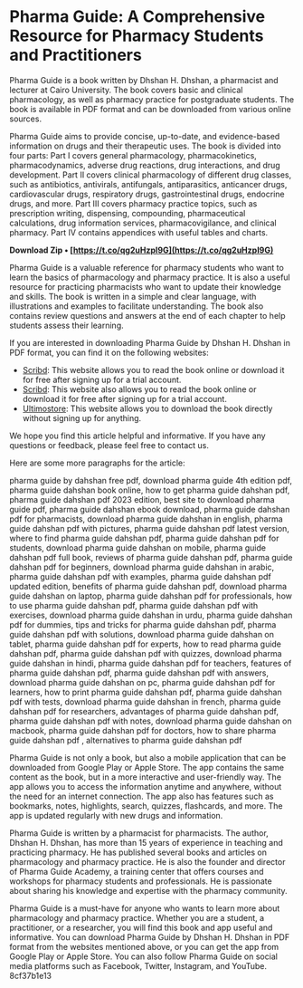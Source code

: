 
 
# Pharma Guide: A Comprehensive Resource for Pharmacy Students and Practitioners
 
Pharma Guide is a book written by Dhshan H. Dhshan, a pharmacist and lecturer at Cairo University. The book covers basic and clinical pharmacology, as well as pharmacy practice for postgraduate students. The book is available in PDF format and can be downloaded from various online sources.
 
Pharma Guide aims to provide concise, up-to-date, and evidence-based information on drugs and their therapeutic uses. The book is divided into four parts: Part I covers general pharmacology, pharmacokinetics, pharmacodynamics, adverse drug reactions, drug interactions, and drug development. Part II covers clinical pharmacology of different drug classes, such as antibiotics, antivirals, antifungals, antiparasitics, anticancer drugs, cardiovascular drugs, respiratory drugs, gastrointestinal drugs, endocrine drugs, and more. Part III covers pharmacy practice topics, such as prescription writing, dispensing, compounding, pharmaceutical calculations, drug information services, pharmacovigilance, and clinical pharmacy. Part IV contains appendices with useful tables and charts.
 
**Download Zip • [https://t.co/qg2uHzpI9G](https://t.co/qg2uHzpI9G)**


 
Pharma Guide is a valuable reference for pharmacy students who want to learn the basics of pharmacology and pharmacy practice. It is also a useful resource for practicing pharmacists who want to update their knowledge and skills. The book is written in a simple and clear language, with illustrations and examples to facilitate understanding. The book also contains review questions and answers at the end of each chapter to help students assess their learning.
 
If you are interested in downloading Pharma Guide by Dhshan H. Dhshan in PDF format, you can find it on the following websites:
 
- [Scribd](https://www.scribd.com/document/501236511/Pharma-Guide-Dhshan-H-Dhshan-2018): This website allows you to read the book online or download it for free after signing up for a trial account.
- [Scribd](https://www.scribd.com/document/414587487/pharma-guide-pdf): This website also allows you to read the book online or download it for free after signing up for a trial account.
- [Ultimostore](https://www.ultimostore.com/wp-content/uploads/2022/07/makyhay.pdf): This website allows you to download the book directly without signing up for anything.

We hope you find this article helpful and informative. If you have any questions or feedback, please feel free to contact us.

Here are some more paragraphs for the article:
 
pharma guide by dahshan free pdf,  download pharma guide 4th edition pdf,  pharma guide dahshan book online,  how to get pharma guide dahshan pdf,  pharma guide dahshan pdf 2023 edition,  best site to download pharma guide pdf,  pharma guide dahshan ebook download,  pharma guide dahshan pdf for pharmacists,  download pharma guide dahshan in english,  pharma guide dahshan pdf with pictures,  pharma guide dahshan pdf latest version,  where to find pharma guide dahshan pdf,  pharma guide dahshan pdf for students,  download pharma guide dahshan on mobile,  pharma guide dahshan pdf full book,  reviews of pharma guide dahshan pdf,  pharma guide dahshan pdf for beginners,  download pharma guide dahshan in arabic,  pharma guide dahshan pdf with examples,  pharma guide dahshan pdf updated edition,  benefits of pharma guide dahshan pdf,  download pharma guide dahshan on laptop,  pharma guide dahshan pdf for professionals,  how to use pharma guide dahshan pdf,  pharma guide dahshan pdf with exercises,  download pharma guide dahshan in urdu,  pharma guide dahshan pdf for dummies,  tips and tricks for pharma guide dahshan pdf,  pharma guide dahshan pdf with solutions,  download pharma guide dahshan on tablet,  pharma guide dahshan pdf for experts,  how to read pharma guide dahshan pdf,  pharma guide dahshan pdf with quizzes,  download pharma guide dahshan in hindi,  pharma guide dahshan pdf for teachers,  features of pharma guide dahshan pdf,  pharma guide dahshan pdf with answers,  download pharma guide dahshan on pc,  pharma guide dahshan pdf for learners,  how to print pharma guide dahshan pdf,  pharma guide dahshan pdf with tests,  download pharma guide dahshan in french,  pharma guide dahshan pdf for researchers,  advantages of pharma guide dahshan pdf,  pharma guide dahshan pdf with notes,  download pharma guide dahshan on macbook,  pharma guide dahshan pdf for doctors,  how to share pharma guide dahshan pdf ,  alternatives to pharma guide dahshan pdf
 
Pharma Guide is not only a book, but also a mobile application that can be downloaded from Google Play or Apple Store. The app contains the same content as the book, but in a more interactive and user-friendly way. The app allows you to access the information anytime and anywhere, without the need for an internet connection. The app also has features such as bookmarks, notes, highlights, search, quizzes, flashcards, and more. The app is updated regularly with new drugs and information.
 
Pharma Guide is written by a pharmacist for pharmacists. The author, Dhshan H. Dhshan, has more than 15 years of experience in teaching and practicing pharmacy. He has published several books and articles on pharmacology and pharmacy practice. He is also the founder and director of Pharma Guide Academy, a training center that offers courses and workshops for pharmacy students and professionals. He is passionate about sharing his knowledge and expertise with the pharmacy community.
 
Pharma Guide is a must-have for anyone who wants to learn more about pharmacology and pharmacy practice. Whether you are a student, a practitioner, or a researcher, you will find this book and app useful and informative. You can download Pharma Guide by Dhshan H. Dhshan in PDF format from the websites mentioned above, or you can get the app from Google Play or Apple Store. You can also follow Pharma Guide on social media platforms such as Facebook, Twitter, Instagram, and YouTube.
 8cf37b1e13
 
